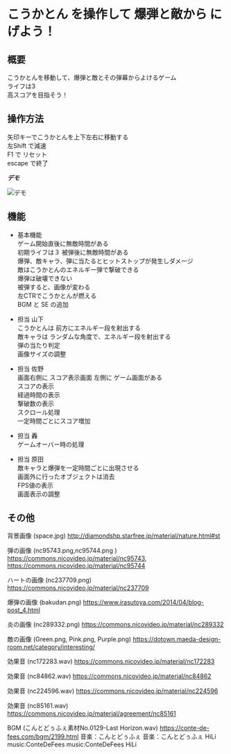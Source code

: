 

# こうかとん を操作して 爆弾と敵から にげよう！ 
## 概要
こうかとんを移動して、爆弾と敵とその弾幕からよけるゲーム<br>
ライフは3<br>
高スコアを目指そう！<br>

## 操作方法

矢印キーでこうかとんを上下左右に移動する<br>
左Shift で減速<br>
F1 で リセット<br>
escape で終了<br>

***デモ***

![デモ](https://user-images.githubusercontent.com/85731429/212822681-20c29d60-bb09-42ab-94b6-b320dd4caa16.gif)

## 機能
- 基本機能<br>
ゲーム開始直後に無敵時間がある <br>
初期ライフは３ 被弾後に無敵時間がある<br>
爆弾、敵キャラ、弾に当たるとヒットストップが発生しダメージ<br>
敵はこうかとんのエネルギー弾で撃破できる<br>
爆弾は破壊できない <br>
被弾すると、画像が変わる<br>
左CTRでこうかとんが燃える<br>
BGM と SE の追加

- 担当 山下<br>
こうかとんは 前方にエネルギー段を射出する<br>
敵キャラは ランダムな角度で、エネルギー段を射出する<br>
弾の当たり判定<br>
画像サイズの調整<br>
- 担当 佐野<br>
画面右側に スコア表示画面 左側に ゲーム画面がある<br>
スコアの表示<br>
経過時間の表示<br>
撃破数の表示<br>
スクロール処理<br>
一定時間ごとにスコア増加<br>
- 担当 轟<br>
ゲームオーバー時の処理<br>
- 担当 原田<br>
敵キャラと爆弾を一定時間ごとに出現させる<br>
画面外に行ったオブジェクトは消去<br>
FPS値の表示<br>
画面表示の調整<br>


## その他

背景画像 (space.jpg)
http://diamondshp.starfree.jp/material/nature.html#st

弾の画像 (nc95743.png,nc95744.png ) 
https://commons.nicovideo.jp/material/nc95743, https://commons.nicovideo.jp/material/nc95744

ハートの画像 (nc237709.png)
https://commons.nicovideo.jp/material/nc237709

爆弾の画像 (bakudan.png)
https://www.irasutoya.com/2014/04/blog-post_4.html

炎の画像 (nc289332.png)
https://commons.nicovideo.jp/material/nc289332

敵の画像 (Green.png, Pink.png, Purple.png)
https://dotown.maeda-design-room.net/category/interesting/

効果音 (nc172283.wav)
https://commons.nicovideo.jp/material/nc172283

効果音 (nc84862.wav)
https://commons.nicovideo.jp/material/nc84862

効果音 (nc224596.wav)
https://commons.nicovideo.jp/material/nc224596

効果音 (nc85161.wav)
https://commons.nicovideo.jp/material/agreement/nc85161

BGM (こんとどぅふぇ素材No.0129-Last Horizon.wav)
https://conte-de-fees.com/bgm/2199.html
音楽：こんとどぅふぇ
音楽：こんとどぅふぇ HiLi
music:ConteDeFees
music:ConteDeFees HiLi


